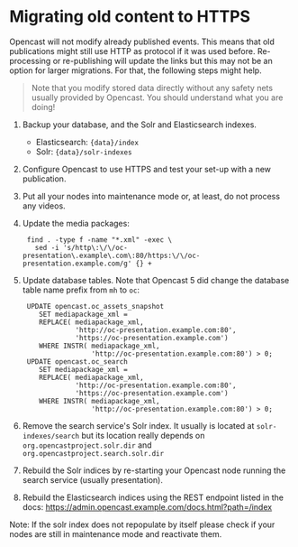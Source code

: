 Migrating old content to HTTPS
==============================

Opencast will not modify already published events. This means that old publications might still use HTTP as protocol if
it was used before.  Re-processing or re-publishing will update the links but this may not be an option for larger
migrations. For that, the following steps might help.

> Note that you modify stored data directly without any safety nets usually provided by Opencast. You should understand
> what you are doing!

1. Backup your database, and the Solr and Elasticsearch indexes.
    - Elasticsearch: `{data}/index`
    - Solr: `{data}/solr-indexes`
2. Configure Opencast to use HTTPS and test your set-up with a new publication.
3. Put all your nodes into maintenance mode or, at least, do not process any videos.
4. Update the media packages:

        find . -type f -name "*.xml" -exec \
          sed -i 's/http\:\/\/oc-presentation\.example\.com\:80/https:\/\/oc-presentation.example.com/g' {} +

5. Update database tables. Note that Opencast 5 did change the database table name prefix from `mh` to `oc`:

        UPDATE opencast.oc_assets_snapshot
           SET mediapackage_xml =
           REPLACE( mediapackage_xml,
                    'http://oc-presentation.example.com:80',
                    'https://oc-presentation.example.com')
           WHERE INSTR( mediapackage_xml,
                        'http://oc-presentation.example.com:80') > 0;
        UPDATE opencast.oc_search
           SET mediapackage_xml =
           REPLACE( mediapackage_xml,
                    'http://oc-presentation.example.com:80',
                    'https://oc-presentation.example.com')
           WHERE INSTR( mediapackage_xml,
                        'http://oc-presentation.example.com:80') > 0;

6. Remove the search service's Solr index. It usually is located at `solr-indexes/search` but its location really
   depends on `org.opencastproject.solr.dir` and `org.opencastproject.search.solr.dir`
7. Rebuild the Solr indices by re-starting your Opencast node running the search service (usually presentation).
8. Rebuild the Elasticsearch indices using the REST endpoint listed in the docs:
   https://admin.opencast.example.com/docs.html?path=/index

Note: If the solr index does not repopulate by itself please check if your nodes are still in maintenance mode and
reactivate them.
